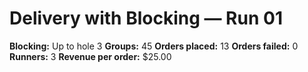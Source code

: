 # Delivery with Blocking — Run 01

**Blocking:** Up to hole 3 
**Groups:** 45
**Orders placed:** 13
**Orders failed:** 0
**Runners:** 3
**Revenue per order:** $25.00